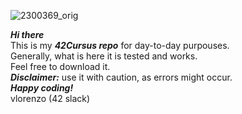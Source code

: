 
![2300369_orig](https://github.com/user-attachments/assets/556aae51-e9f3-41f2-b3e2-5886deb72bb0) <br>

***Hi there*** <br> 
This is my ***42Cursus repo*** for day-to-day purpouses.<br>
Generally, what is here it is tested and works.<br>
Feel free to download it.<br>
***Disclaimer:*** use it with caution, as errors might occur.<br>
***Happy coding!*** <br>
vlorenzo (42 slack)
